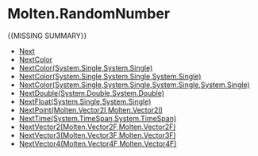﻿  
# Molten.RandomNumber
{{MISSING SUMMARY}}
  
*  [Next](docs/Molten.Math/Molten/RandomNumber/Next.md)  
*  [NextColor](docs/Molten.Math/Molten/RandomNumber/NextColor.md)  
*  [NextColor(System.Single,System.Single)](docs/Molten.Math/Molten/RandomNumber/NextColor.md)  
*  [NextColor(System.Single,System.Single,System.Single)](docs/Molten.Math/Molten/RandomNumber/NextColor.md)  
*  [NextColor(System.Single,System.Single,System.Single,System.Single)](docs/Molten.Math/Molten/RandomNumber/NextColor.md)  
*  [NextDouble(System.Double,System.Double)](docs/Molten.Math/Molten/RandomNumber/NextDouble.md)  
*  [NextFloat(System.Single,System.Single)](docs/Molten.Math/Molten/RandomNumber/NextFloat.md)  
*  [NextPoint(Molten.Vector2I,Molten.Vector2I)](docs/Molten.Math/Molten/RandomNumber/NextPoint.md)  
*  [NextTime(System.TimeSpan,System.TimeSpan)](docs/Molten.Math/Molten/RandomNumber/NextTime.md)  
*  [NextVector2(Molten.Vector2F,Molten.Vector2F)](docs/Molten.Math/Molten/RandomNumber/NextVector2.md)  
*  [NextVector3(Molten.Vector3F,Molten.Vector3F)](docs/Molten.Math/Molten/RandomNumber/NextVector3.md)  
*  [NextVector4(Molten.Vector4F,Molten.Vector4F)](docs/Molten.Math/Molten/RandomNumber/NextVector4.md)